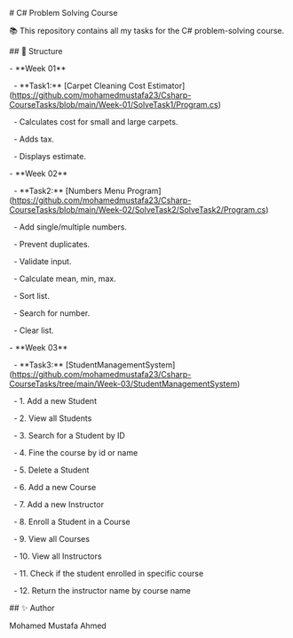 \# C# Problem Solving Course



📚 This repository contains all my tasks for the C# problem-solving course.



\## 📂 Structure



\- \*\*Week 01\*\*

  - \*\*Task1:\*\* \[Carpet Cleaning Cost Estimator](https://github.com/mohamedmustafa23/Csharp-CourseTasks/blob/main/Week-01/SolveTask1/Program.cs)

    - Calculates cost for small and large carpets.

    - Adds tax.

    - Displays estimate.



\- \*\*Week 02\*\*

  - \*\*Task2:\*\* \[Numbers Menu Program](https://github.com/mohamedmustafa23/Csharp-CourseTasks/blob/main/Week-02/SolveTask2/SolveTask2/Program.cs)

    - Add single/multiple numbers.

    - Prevent duplicates.

    - Validate input.

    - Calculate mean, min, max.

    - Sort list.

    - Search for number.

    - Clear list.

\- \*\*Week 03\*\*

  - \*\*Task3:\*\* \[StudentManagementSystem](https://github.com/mohamedmustafa23/Csharp-CourseTasks/tree/main/Week-03/StudentManagementSystem)

    - 1. Add a new Student 

&nbsp;   - 2. View all Students 

&nbsp;   - 3. Search for a Student by ID 

&nbsp;   - 4. Fine the course by id or name 

&nbsp;   - 5. Delete a Student 

&nbsp;   - 6. Add a new Course 

&nbsp;   - 7. Add a new Instructor 

&nbsp;   - 8. Enroll a Student in a Course 

&nbsp;   - 9. View all Courses 

&nbsp;   - 10. View all Instructors

&nbsp;   - 11. Check if the student enrolled in specific course 

&nbsp;   - 12. Return the instructor name by course name



\## ✨ Author



Mohamed Mustafa Ahmed

